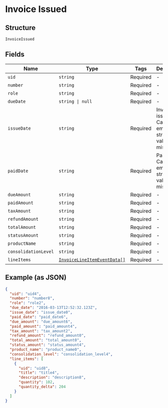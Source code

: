 
# Invoice Issued

## Structure

`InvoiceIssued`

## Fields

| Name | Type | Tags | Description |
|  --- | --- | --- | --- |
| `uid` | `string` | Required | - |
| `number` | `string` | Required | - |
| `role` | `string` | Required | - |
| `dueDate` | `string \| null` | Required | - |
| `issueDate` | `string` | Required | Invoice issue date. Can be an empty string if value is missing. |
| `paidDate` | `string` | Required | Paid date. Can be an empty string if value is missing. |
| `dueAmount` | `string` | Required | - |
| `paidAmount` | `string` | Required | - |
| `taxAmount` | `string` | Required | - |
| `refundAmount` | `string` | Required | - |
| `totalAmount` | `string` | Required | - |
| `statusAmount` | `string` | Required | - |
| `productName` | `string` | Required | - |
| `consolidationLevel` | `string` | Required | - |
| `lineItems` | [`InvoiceLineItemEventData[]`](../../doc/models/invoice-line-item-event-data.md) | Required | - |

## Example (as JSON)

```json
{
  "uid": "uid4",
  "number": "number8",
  "role": "role2",
  "due_date": "2016-03-13T12:52:32.123Z",
  "issue_date": "issue_date0",
  "paid_date": "paid_date6",
  "due_amount": "due_amount6",
  "paid_amount": "paid_amount4",
  "tax_amount": "tax_amount2",
  "refund_amount": "refund_amount0",
  "total_amount": "total_amount0",
  "status_amount": "status_amount4",
  "product_name": "product_name0",
  "consolidation_level": "consolidation_level4",
  "line_items": [
    {
      "uid": "uid8",
      "title": "title4",
      "description": "description8",
      "quantity": 102,
      "quantity_delta": 204
    }
  ]
}
```


